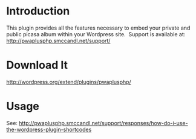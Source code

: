 # Introduction #

This plugin provides all the features necessary to embed your private and public picasa album within your Wordpress site.  Support is available at: http://pwaplusphp.smccandl.net/support/

# Download It #

http://wordpress.org/extend/plugins/pwaplusphp/

# Usage #

See: http://pwaplusphp.smccandl.net/support/responses/how-do-i-use-the-wordpress-plugin-shortcodes
